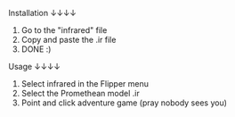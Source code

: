 Installation ↓↓↓↓
  1. Go to the "infrared" file
  2. Copy and paste the .ir file
  3. DONE :)

Usage ↓↓↓↓
  1. Select infrared in the Flipper menu
  2. Select the Promethean model .ir
  3. Point and click adventure game (pray nobody sees you)
